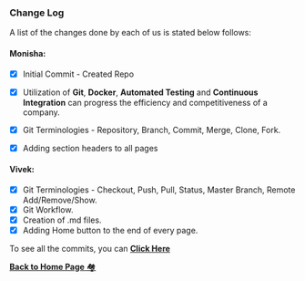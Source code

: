 ### Change Log
A list of the changes done by each of us is stated below follows:

#### Monisha:
-[x]  Initial Commit - Created Repo
-[x]  Utilization of **Git**, **Docker**, **Automated Testing** and **Continuous Integration** can progress the efficiency and competitiveness of a company.
-[x]  Git Terminologies - Repository, Branch, Commit, Merge, Clone, Fork.
-[x]  Adding section headers  to all pages


#### Vivek:
-[x]  Git Terminologies - Checkout, Push, Pull, Status, Master Branch, Remote Add/Remove/Show.
-[x]  Git Workflow.
-[x]  Creation of .md files.
-[x]  Adding Home button to the end of every page.

To see all the commits, you can **[Click Here](https://github.com/monz123/Mini_Project_MV/commits/master)**

[**Back to Home Page** :houses: ](/README.md)
